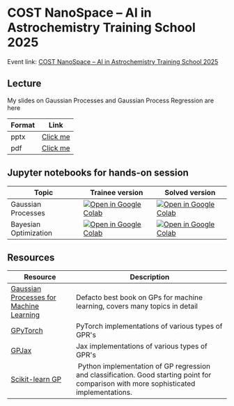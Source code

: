 # COST NanoSpace – AI in Astrochemistry Training School 2025

Event link: [COST NanoSpace – AI in Astrochemistry Training School 2025
](https://ocamm.fi/event/cost-nanospace-ai-in-astrochemistry-training-school-2025/)

## Lecture

My slides on Gaussian Processes and Gaussian Process Regression are here

| Format    | Link |
| -------- | ------- |
| pptx  | [Click me](https://github.com/Mads-PeterVC/nanospace2025/blob/44cfe1c0ac4b52811f8bc1eb42579055def44249/lecture/gp_visual_intro.pptx) |
| pdf | [Click me](https://github.com/Mads-PeterVC/nanospace2025/blob/44cfe1c0ac4b52811f8bc1eb42579055def44249/lecture/gp_visual_intro.pdf) |

## Jupyter notebooks for hands-on session

| Topic    | Trainee version | Solved version |
| -------- | --------------- | -------------- |
| Gaussian Processes  | [ ![Open in Google Colab] ](https://colab.research.google.com/github/Mads-PeterVC/nanospace2025/blob/44cfe1c0ac4b52811f8bc1eb42579055def44249/notebooks/student_versions/tutorial_gp_student.ipynb) | [ ![Open in Google Colab] ](https://colab.research.google.com/github/Mads-PeterVC/nanospace2025/blob/44cfe1c0ac4b52811f8bc1eb42579055def44249/notebooks/tutorial_gp_master.ipynb) |
| Bayesian Optimization | [ ![Open in Google Colab] ](https://colab.research.google.com/github/Mads-PeterVC/nanospace2025/blob/44cfe1c0ac4b52811f8bc1eb42579055def44249/notebooks/student_versions/tutorial_bo_student.ipynb) | [ ![Open in Google Colab] ](https://colab.research.google.com/github/Mads-PeterVC/nanospace2025/blob/44cfe1c0ac4b52811f8bc1eb42579055def44249/notebooks/tutorial_bo_master.ipynb) |


[Open in Google Colab]: https://colab.research.google.com/assets/colab-badge.svg

## Resources 

| Resource | Description| 
| -------- | --------------- |
| [Gaussian Processes for Machine Learning](https://gaussianprocess.org/gpml/chapters/RW.pdf) | Defacto best book on GPs for machine learning, covers many topics in detail | 
| [GPyTorch](https://gpytorch.ai/) | PyTorch implementations of various types of GPR's |
| [GPJax](https://docs.jaxgaussianprocesses.com/) | Jax implementations of various types of GPR's |
| [Scikit-learn GP](https://scikit-learn.org/stable/modules/gaussian_process.html) | Python implementation of GP regression and classification. Good starting point for comparison with more sophisticated implementations. |

